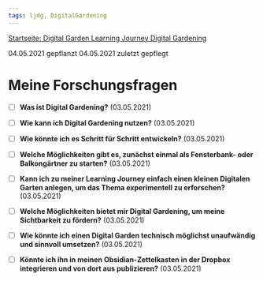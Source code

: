 ```yaml
---
tags: ljdg, DigitalGardening
---
```


[Startseite: Digital Garden Learning Journey Digital Gardening](https://hackmd.io/@holger-moller/learning-journey-digital-gardening-toc/)

04.05.2021 gepflanzt
04.05.2021 zuletzt gepflegt

# Meine Forschungsfragen

- [ ] **Was ist Digital Gardening?**
(03.05.2021)
- [ ] **Wie kann ich Digital Gardening nutzen?**
(03.05.2021)
- [ ] **Wie könnte ich es Schritt für Schritt entwickeln?**
(03.05.2021)
- [ ] **Welche Möglichkeiten gibt es, zunächst einmal als Fensterbank- oder Balkongärtner zu starten?**
(03.05.2021)
- [ ] **Kann ich zu meiner Learning Journey einfach einen kleinen Digitalen Garten anlegen, um das Thema experimentell zu erforschen?**
(03.05.2021)
- [ ] **Welche Möglichkeiten bietet mir Digital Gardening, um meine Sichtbarkeit zu fördern?**
(03.05.2021)
- [ ] **Wie könnte ich einen Digital Garden technisch möglichst unaufwändig und sinnvoll umsetzen?**
(03.05.2021)
- [ ] **Könnte ich ihn in meinen Obsidian-Zettelkasten in der Dropbox integrieren und von dort aus publizieren?**
(03.05.2021)

